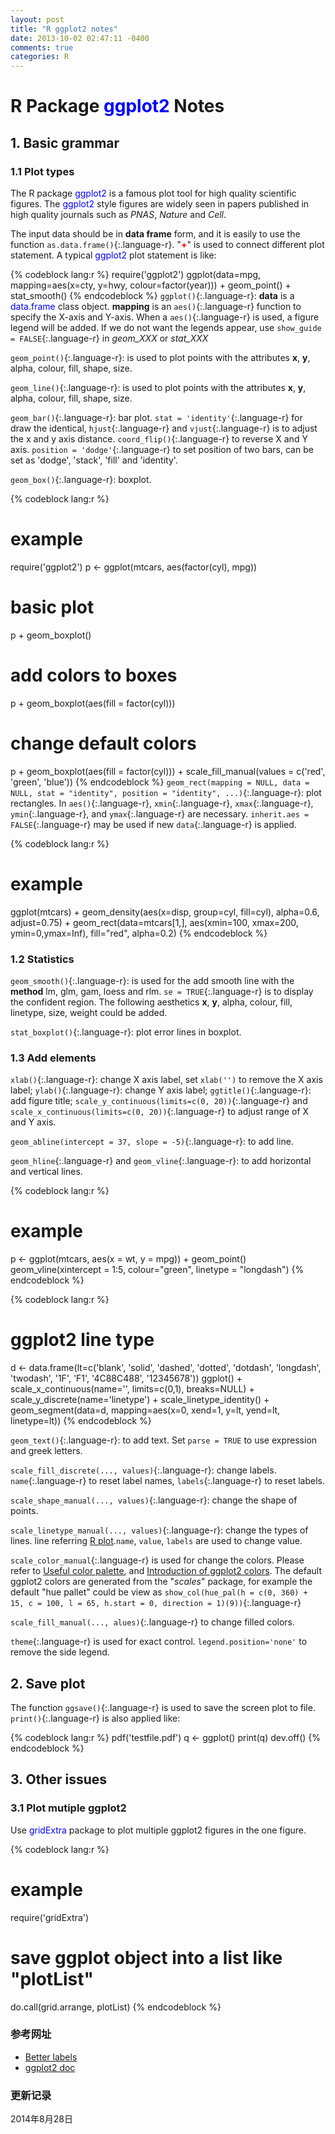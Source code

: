 ```yaml
---
layout: post
title: "R ggplot2 notes"
date: 2013-10-02 02:47:11 -0400
comments: true
categories: R
---
```


# R Package <span style="color: blue">ggplot2</span> Notes #

## 1. Basic grammar ##

### 1.1 Plot types ###

The R package <span style="color: blue">ggplot2</span> is a famous plot tool for high quality scientific figures. The <span style="color: blue">ggplot2</span> style figures are widely seen in papers published in high quality journals such as *PNAS*, *Nature* and *Cell*.

The input data should be in **data frame** form, and it is easily to use the function `as.data.frame()`{:.language-r}. "<span style="color:red">**+**</span>" is used to connect different plot statement. A typical <span style="color: blue">ggplot2</span> plot statement is like:

<!--more-->

{% codeblock lang:r %}
require('ggplot2')
ggplot(data=mpg, mapping=aes(x=cty, y=hwy, colour=factor(year))) +
geom_point() + stat_smooth()
{% endcodeblock %}
`ggplot()`{:.language-r}: **data** is a <span style="color:blue">data.frame</span> class object. **mapping** is an `aes()`{:.language-r} function to specify the X-axis and Y-axis. When a `aes()`{:.language-r} is used, a figure legend will be added. If we do not want the legends appear, use `show_guide = FALSE`{:.language-r} in *geom_XXX* or *stat_XXX*

`geom_point()`{:.language-r}: is used to plot points with the attributes **x**, **y**, alpha, colour, fill, shape, size.

`geom_line()`{:.language-r}: is used to plot points with the attributes **x**, **y**, alpha, colour, fill, shape, size.

`geom_bar()`{:.language-r}: bar plot. `stat = 'identity'`{:.language-r} for draw the identical, `hjust`{:.language-r} and `vjust`{:.language-r} is to adjust the x and y axis distance. `coord_flip()`{:.language-r} to reverse X and Y axis. `position = 'dodge'`{:.language-r} to set position of two bars, can be set as 'dodge', 'stack', 'fill' and 'identity'.

`geom_box()`{:.language-r}: boxplot.

{% codeblock lang:r %}
# example
require('ggplot2')
p <- ggplot(mtcars, aes(factor(cyl), mpg))
# basic plot
p + geom_boxplot()
# add colors to boxes
p + geom_boxplot(aes(fill = factor(cyl)))
# change default colors
p + geom_boxplot(aes(fill = factor(cyl))) + scale_fill_manual(values = c('red', 'green', 'blue'))
{% endcodeblock %}
`geom_rect(mapping = NULL, data = NULL, stat = "identity", position = "identity", ...)`{:.language-r}: plot rectangles. 
In `aes()`{:.language-r}, `xmin`{:.language-r}, `xmax`{:.language-r}, `ymin`{:.language-r}, and `ymax`{:.language-r} are necessary. 
`inherit.aes = FALSE`{:.language-r} may be used if new `data`{:.language-r} is applied.

{% codeblock lang:r %}
# example
ggplot(mtcars) +
  geom_density(aes(x=disp, group=cyl, fill=cyl), alpha=0.6, adjust=0.75) + 
  geom_rect(data=mtcars[1,], aes(xmin=100, xmax=200, ymin=0,ymax=Inf), fill="red", alpha=0.2)
{% endcodeblock %}

### 1.2 Statistics ###

`geom_smooth()`{:.language-r}: is used for the add smooth line with the **method** lm, glm, gam, loess and rlm. `se = TRUE`{:.language-r} is to display the confident region. The following aesthetics **x**, **y**, alpha, colour, fill, linetype, size, weight could be added.

`stat_boxplot()`{:.language-r}: plot error lines in boxplot.

### 1.3 Add elements ###

`xlab()`{:.language-r}: change X axis label, set `xlab('')` to remove the X axis label; `ylab()`{:.language-r}: change Y axis label; `ggtitle()`{:.language-r}: add figure title; `scale_y_continuous(limits=c(0, 20))`{:.language-r} and `scale_x_continuous(limits=c(0, 20))`{:.language-r} to adjust range of X and Y axis.

`geom_abline(intercept = 37, slope = -5)`{:.language-r}: to add line.

`geom_hline`{:.language-r} and `geom_vline`{:.language-r}: to add horizontal and vertical lines.

{% codeblock lang:r %}
# example 
p <- ggplot(mtcars, aes(x = wt, y = mpg)) + geom_point()
geom_vline(xintercept = 1:5, colour="green", linetype = "longdash")
{% endcodeblock %}

{% codeblock lang:r %}
# ggplot2 line type
d <- data.frame(lt=c('blank', 'solid', 'dashed', 'dotted', 'dotdash', 'longdash', 'twodash', '1F', 'F1', '4C88C488', '12345678'))
ggplot() +
  scale_x_continuous(name='', limits=c(0,1), breaks=NULL) +
  scale_y_discrete(name='linetype') +
  scale_linetype_identity() +
  geom_segment(data=d, mapping=aes(x=0, xend=1, y=lt, yend=lt, linetype=lt))
{% endcodeblock %}

`geom_text()`{:.language-r}: to add text. Set `parse = TRUE` to use expression and greek letters.

`scale_fill_discrete(..., values)`{:.language-r}: change labels. `name`{:.language-r} to reset label names, `labels`{:.language-r} to reset labels.

`scale_shape_manual(..., values)`{:.language-r}: change the shape of points.

`scale_linetype_manual(..., values)`{:.language-r}: change the types of lines. line referring [R plot](http://www.cookbook-r.com/Graphs/Shapes_and_line_types/).`name`, `value`, `labels` are used to change value.

`scale_color_manual`{:.language-r} is used for change the colors. Please refer to [Useful color palette](http://www.cookbook-r.com/Graphs/Colors_(ggplot2)/), and [Introduction of ggplot2 colors](http://blog.ggplot2.org/post/24607351280/choosing-colour-palettes-part-ii-educated-choices). The default ggplot2 colors are generated from the "*scales*" package, for example the default "hue pallet" could be view as `show_col(hue_pal(h = c(0, 360) + 15, c = 100, l = 65, h.start = 0, direction = 1)(9))`{:.language-r}

`scale_fill_manual(..., alues)`{:.language-r} to change filled colors.

`theme`{:.language-r} is used for exact control. `legend.position='none'` to remove the side legend.

## 2. Save plot ##

The function `ggsave()`{:.language-r} is used to save the screen plot to file. `print()`{:.language-r} is also applied like:

{% codeblock lang:r %}
pdf('testfile.pdf')
q <- ggplot()
print(q)
dev.off()
{% endcodeblock %}

## 3. Other issues ###

### 3.1 Plot mutiple ggplot2 ###

Use <span style="color: blue">gridExtra</span> package to plot multiple ggplot2 figures in the one figure. 

{% codeblock lang:r %}
# example
require('gridExtra')
# save ggplot object into a list like "plotList"
do.call(grid.arrange, plotList)
{% endcodeblock %}

### <a id="Ref">参考网址</a> ###

* [Better labels](http://directlabels.r-forge.r-project.org/examples.html)
* [ggplot2 doc](http://docs.ggplot2.org/current/)

### 更新记录 ###

2014年8月28日
